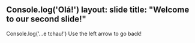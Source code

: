 Console.log('Olá!')
layout: slide
title: "Welcome to our second slide!"
---
Console.log('...e tchau!')
Use the left arrow to go back!
